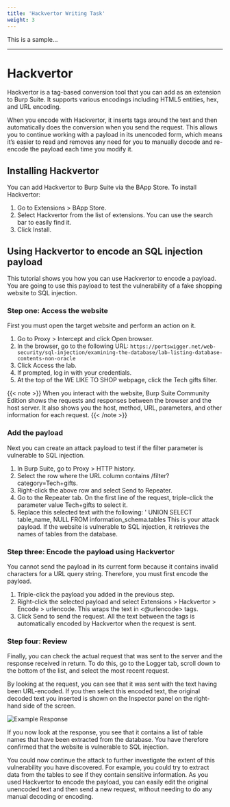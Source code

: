 ```yaml
---
title: 'Hackvertor Writing Task'
weight: 3
---
```


This is a sample...

---

# Hackvertor
Hackvertor is a tag-based conversion tool that you can add as an extension to Burp Suite. It supports various encodings including HTML5 entities, hex, and URL encoding.  

When you encode with Hackvertor, it inserts tags around the text and then automatically does the conversion when you send the request. This allows you to continue working with a payload in its unencoded form, which means it’s easier to read and removes any need for you to manually decode and re-encode the payload each time you modify it. 

## Installing Hackvertor
You can add Hackvertor to Burp Suite via the BApp Store. To install Hackvertor:
1.	Go to Extensions > BApp Store.
1.	Select Hackvertor from the list of extensions. You can use the search bar to easily find it.
1.	Click Install.  

## Using Hackvertor to encode an SQL injection payload
This tutorial shows you how you can use Hackvertor to encode a payload. You are going to use this payload to test the vulnerability of a fake shopping website to SQL injection.

### Step one: Access the website
First you must open the target website and perform an action on it.
1.	Go to Proxy > Intercept and click Open browser.
1.	In the browser, go to the following URL: `https://portswigger.net/web-security/sql-injection/examining-the-database/lab-listing-database-contents-non-oracle`
1.	Click Access the lab. 
1.	If prompted, log in with your credentials.
1.	At the top of the WE LIKE TO SHOP webpage, click the Tech gifts filter.

{{< note >}}
When you interact with the website, Burp Suite Community Edition shows the requests and responses between the browser and the host server. It also shows you the host, method, URL, parameters, and other information for each request.
{{< /note >}}

### Add the payload
Next you can create an attack payload to test if the filter parameter is vulnerable to SQL injection. 
1.	In Burp Suite, go to Proxy > HTTP history.
1.	Select the row where the URL column contains /filter?category=Tech+gifts.
1.	Right-click the above row and select Send to Repeater.
1.	Go to the Repeater tab. On the first line of the request, triple-click the parameter value Tech+gifts to select it.
1.	Replace this selected text with the following: ' UNION SELECT table_name, NULL FROM information_schema.tables
This is your attack payload. If the website is vulnerable to SQL injection, it retrieves the names of tables from the database.

### Step three: Encode the payload using Hackvertor
You cannot send the payload in its current form because it contains invalid characters for a URL query string. Therefore, you must first encode the payload.
1.	Triple-click the payload you added in the previous step.
1.	Right-click the selected payload and select Extensions > Hackvertor > Encode > urlencode. This wraps the text in <@urlencode> tags.
1.	Click Send to send the request.
All the text between the tags is automatically encoded by Hackvertor when the request is sent. 

### Step four: Review 
Finally, you can check the actual request that was sent to the server and the response received in return. To do this, go to the Logger tab, scroll down to the bottom of the list, and select the most recent request.

By looking at the request, you can see that it was sent with the text having been URL-encoded. If you then select this encoded text, the original decoded text you inserted is shown on the Inspector panel on the right-hand side of the screen.
 
![Example Response](images/hackvertor.png)

If you now look at the response, you see that it contains a list of table names that have been extracted from the database. You have therefore confirmed that the website is vulnerable to SQL injection. 

You could now continue the attack to further investigate the extent of this vulnerability you have discovered. For example, you could try to extract data from the tables to see if they contain sensitive information. As you used Hackvertor to encode the payload, you can easily edit the original unencoded text and then send a new request, without needing to do any manual decoding or encoding.
